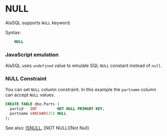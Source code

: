 # NULL

AlaSQL supports ```NULL``` keyword.

Syntax:
```sql
    NULL
```


### JavaScript emulation

AlaSQL uses ```undefined``` value to emulate SQL ```NULL``` constant instead of ```null```. 

### NULL Constraint

You can set ```NULL``` column constraint. In this example the ```partname``` column can accept ```NULL``` values.
```sql
CREATE TABLE dbo.Parts (
  partid   INT         NOT NULL PRIMARY KEY,
  partname VARCHAR(25) NULL
);
```

See also: [ISNULL](Isnull), [NOT NULL](Not Null)